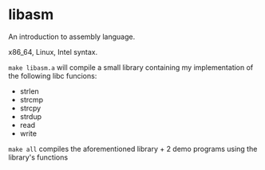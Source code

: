 # libasm

An introduction to assembly language.

x86_64, Linux, Intel syntax.

`make libasm.a` will compile a small library containing my implementation of the following libc funcions:
- strlen
- strcmp
- strcpy
- strdup
- read
- write

`make all` compiles the aforementioned library \+ 2 demo programs using the library's functions
